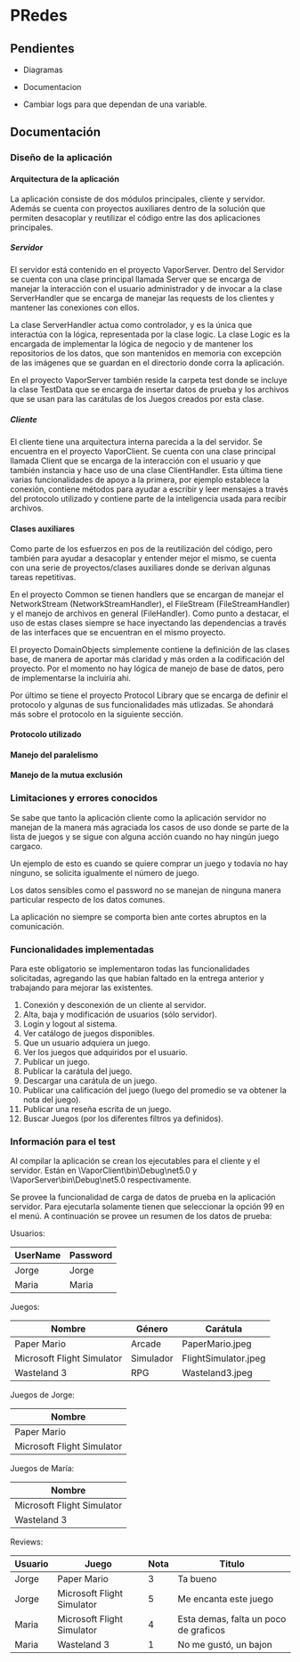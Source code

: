 # PRedes
 
## Pendientes

- Diagramas
- Documentacion


- Cambiar logs para que dependan de una variable.

## Documentación

### Diseño de la aplicación

#### Arquitectura de la aplicación

La aplicación consiste de dos módulos principales, cliente y servidor. Además se cuenta con proyectos auxiliares dentro de la solución que permiten desacoplar y reutilizar el código entre las dos aplicaciones principales.

##### Servidor

El servidor está contenido en el proyecto VaporServer. Dentro del Servidor se cuenta con una clase principal llamada Server que se encarga de manejar la interacción con el usuario administrador y de invocar a la clase ServerHandler que se encarga de manejar las requests de los clientes y mantener las conexiones con ellos.

La clase ServerHandler actua como controlador, y es la única que interactúa con la lógica, representada por la clase logic. La clase Logic es la encargada de implementar la lógica de negocio y de mantener los repositorios de los datos, que son mantenidos en memoria con excepción de las imágenes que se guardan en el directorio donde corra la aplicación.

En el proyecto VaporServer también reside la carpeta test donde se incluye la clase TestData que se encarga de insertar datos de prueba y los archivos que se usan para las carátulas de los Juegos creados por esta clase.

##### Cliente

El cliente tiene una arquitectura interna parecida a la del servidor. Se encuentra en el proyecto VaporClient. Se cuenta con una clase principal llamada Client que se encarga de la interacción con el usuario y que también instancia y hace uso de una clase ClientHandler. Esta última tiene varias funcionalidades de apoyo a la primera, por ejemplo establece la conexión, contiene métodos para ayudar a escribir y leer mensajes a través del protocolo utilizado y contiene parte de la inteligencia usada para recibir archivos.

#### Clases auxiliares

Como parte de los esfuerzos en pos de la reutilización del código, pero también para ayudar a desacoplar y entender mejor el mismo, se cuenta con una serie de proyectos/clases auxiliares donde se derivan algunas tareas repetitivas.

En el proyecto Common se tienen handlers que se encargan de manejar el NetworkStream (NetworkStreamHandler), el FileStream (FileStreamHandler) y el manejo de archivos en general (FileHandler). Como punto a destacar, el uso de estas clases siempre se hace inyectando las dependencias a través de las interfaces que se encuentran en el mismo proyecto.

El proyecto DomainObjects simplemente contiene la definición de las clases base, de manera de aportar más claridad y más orden a la codificación del proyecto. Por el momento no hay lógica de manejo de base de datos, pero de implementarse la incluiría ahi.

Por último se tiene el proyecto Protocol Library que se encarga de definir el protocolo y algunas de sus funcionalidades más utlizadas. Se ahondará más sobre el protocolo en la siguiente sección. 

#### Protocolo utilizado



#### Manejo del paralelismo


#### Manejo de la mutua exclusión



### Limitaciones y errores conocidos

Se sabe que tanto la aplicación cliente como la aplicación servidor no manejan de la manera más agraciada los casos de uso donde se parte de la lista de juegos y se sigue con alguna acción cuando no hay ningún juego cargaco.

Un ejemplo de esto es cuando se quiere comprar un juego y todavía no hay ninguno, se solicita igualmente el número de juego.


Los datos sensibles como el password no se manejan de ninguna manera particular respecto de los datos comunes.


La aplicación no siempre se comporta bien ante cortes abruptos en la comunicación.

### Funcionalidades implementadas

Para este obligatorio se implementaron todas las funcionalidades solicitadas, agregando las que habían faltado en la entrega anterior y trabajando para mejorar las existentes.

1. Conexión y desconexión de un cliente al servidor.
2. Alta, baja y modificación de usuarios (sólo servidor).
3. Login y logout al sistema.
4. Ver catálogo de juegos disponibles.
5. Que un usuario adquiera un juego.
6. Ver los juegos que adquiridos por el usuario.
7. Publicar un juego.
8. Publicar la carátula del juego.
9. Descargar una carátula de un juego.
10. Publicar una calificación del juego (luego del promedio se va obtener la nota del juego).
11. Publicar una reseña escrita de un juego.
12. Buscar Juegos (por los diferentes filtros ya definidos).

### Información para el test

Al compilar la aplicación se crean los ejecutables para el cliente y el servidor. Están en \VaporClient\bin\Debug\net5.0 y \VaporServer\bin\Debug\net5.0 respectivamente.

Se provee la funcionalidad de carga de datos de prueba en la aplicación servidor. Para ejecutarla solamente tienen que seleccionar la opción 99 en el menú. A continuación se provee un resumen de los datos de prueba:

Usuarios:

| UserName | Password |
|----------|----------|
| Jorge    | Jorge    |
| Maria    | Maria    |

Juegos:

| Nombre                     | Género    | Carátula             |
|----------------------------|-----------|----------------------|
| Paper Mario                | Arcade    | PaperMario.jpeg      |
| Microsoft Flight Simulator | Simulador | FlightSimulator.jpeg |
| Wasteland 3                | RPG       | Wasteland3.jpeg      |

Juegos de Jorge:

| Nombre                     |
|----------------------------|
| Paper Mario                |
| Microsoft Flight Simulator |

Juegos de María:

| Nombre                     |
|----------------------------|
| Microsoft Flight Simulator |
| Wasteland 3                |

Reviews:

| Usuario | Juego                      | Nota | Titulo                                |
|---------|----------------------------|------|---------------------------------------|
| Jorge   | Paper Mario                | 3    | Ta bueno                              |
| Jorge   | Microsoft Flight Simulator | 5    | Me encanta este juego                 |
| Maria   | Microsoft Flight Simulator | 4    | Esta demas, falta un poco de graficos |
| Maria   | Wasteland 3                | 1    | No me gustó, un bajon                 |

